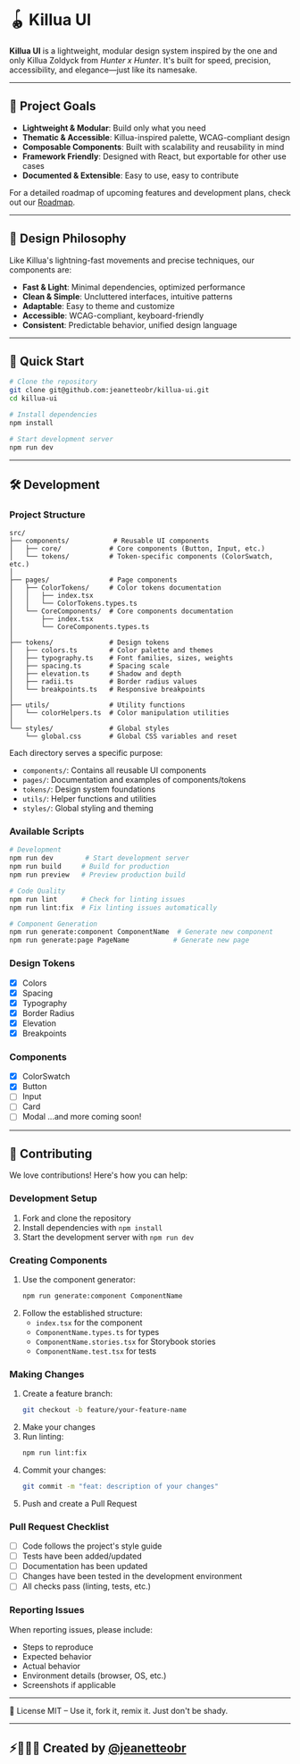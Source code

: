 # 🪀 Killua UI

**Killua UI** is a lightweight, modular design system inspired by the one and only Killua Zoldyck from *Hunter x Hunter*. It's built for speed, precision, accessibility, and elegance—just like its namesake.

---

## 🎯 Project Goals

- **Lightweight & Modular**: Build only what you need
- **Thematic & Accessible**: Killua-inspired palette, WCAG-compliant design
- **Composable Components**: Built with scalability and reusability in mind
- **Framework Friendly**: Designed with React, but exportable for other use cases
- **Documented & Extensible**: Easy to use, easy to contribute

For a detailed roadmap of upcoming features and development plans, check out our [Roadmap](ROADMAP.md).

---

## 🎨 Design Philosophy

Like Killua's lightning-fast movements and precise techniques, our components are:

- **Fast & Light**: Minimal dependencies, optimized performance
- **Clean & Simple**: Uncluttered interfaces, intuitive patterns
- **Adaptable**: Easy to theme and customize
- **Accessible**: WCAG-compliant, keyboard-friendly
- **Consistent**: Predictable behavior, unified design language

---

## 🚀 Quick Start

```bash
# Clone the repository
git clone git@github.com:jeanetteobr/killua-ui.git
cd killua-ui

# Install dependencies
npm install

# Start development server
npm run dev
```

---

## 🛠️ Development

### Project Structure

```
src/
├── components/           # Reusable UI components
│   ├── core/            # Core components (Button, Input, etc.)
│   └── tokens/          # Token-specific components (ColorSwatch, etc.)
│
├── pages/               # Page components
│   ├── ColorTokens/     # Color tokens documentation
│   │   ├── index.tsx
│   │   └── ColorTokens.types.ts
│   └── CoreComponents/  # Core components documentation
│       ├── index.tsx
│       └── CoreComponents.types.ts
│
├── tokens/              # Design tokens
│   ├── colors.ts        # Color palette and themes
│   ├── typography.ts    # Font families, sizes, weights
│   ├── spacing.ts       # Spacing scale
│   ├── elevation.ts     # Shadow and depth
│   ├── radii.ts         # Border radius values
│   └── breakpoints.ts   # Responsive breakpoints
│
├── utils/               # Utility functions
│   └── colorHelpers.ts  # Color manipulation utilities
│
└── styles/              # Global styles
    └── global.css       # Global CSS variables and reset
```

Each directory serves a specific purpose:
- `components/`: Contains all reusable UI components
- `pages/`: Documentation and examples of components/tokens
- `tokens/`: Design system foundations
- `utils/`: Helper functions and utilities
- `styles/`: Global styling and theming

### Available Scripts

```bash
# Development
npm run dev        # Start development server
npm run build     # Build for production
npm run preview   # Preview production build

# Code Quality
npm run lint      # Check for linting issues
npm run lint:fix  # Fix linting issues automatically

# Component Generation
npm run generate:component ComponentName  # Generate new component
npm run generate:page PageName           # Generate new page
```

### Design Tokens
- [x] Colors
- [x] Spacing
- [x] Typography
- [x] Border Radius
- [x] Elevation
- [x] Breakpoints

### Components
- [x] ColorSwatch
- [x] Button
- [ ] Input
- [ ] Card
- [ ] Modal 
...and more coming soon!

---

## 💬 Contributing

We love contributions! Here's how you can help:

### Development Setup
1. Fork and clone the repository
2. Install dependencies with `npm install`
3. Start the development server with `npm run dev`

### Creating Components
1. Use the component generator:
   ```bash
   npm run generate:component ComponentName
   ```
2. Follow the established structure:
   - `index.tsx` for the component
   - `ComponentName.types.ts` for types
   - `ComponentName.stories.tsx` for Storybook stories
   - `ComponentName.test.tsx` for tests

### Making Changes
1. Create a feature branch:
   ```bash
   git checkout -b feature/your-feature-name
   ```
2. Make your changes
3. Run linting:
   ```bash
   npm run lint:fix
   ```
4. Commit your changes:
   ```bash
   git commit -m "feat: description of your changes"
   ```
5. Push and create a Pull Request

### Pull Request Checklist
- [ ] Code follows the project's style guide
- [ ] Tests have been added/updated
- [ ] Documentation has been updated
- [ ] Changes have been tested in the development environment
- [ ] All checks pass (linting, tests, etc.)

### Reporting Issues
When reporting issues, please include:
- Steps to reproduce
- Expected behavior
- Actual behavior
- Environment details (browser, OS, etc.)
- Screenshots if applicable

---

📄 License
MIT – Use it, fork it, remix it. Just don't be shady.

---

## ⚡️👩🏾‍💻 Created by [@jeanetteobr](https://www.github.com/jeanetteobr)
